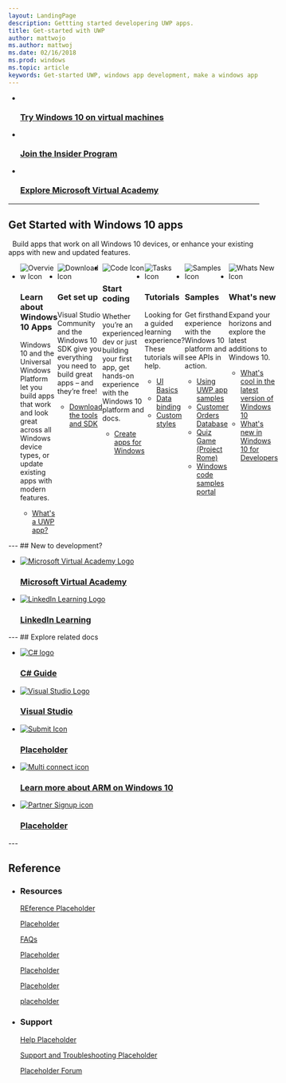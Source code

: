 ```yaml
---
layout: LandingPage
description: Gettting started developering UWP apps.
title: Get-started with UWP
author: mattwojo
ms.author: mattwoj
ms.date: 02/16/2018
ms.prod: windows
ms.topic: article
keywords: Get-started UWP, windows app development, make a windows app
---
```

  <div class="container">
      <ul class="cardsY panelContent featuredContent">
          <li>
              <a href="https://developer.microsoft.com/windows/downloads/virtual-machines">
                  <div class="cardSize">
                      <div class="cardPadding">
                          <div class="card">
                              <div class="cardImageOuter">
                                  <div class="cardImage">
                                      <img data-hoverimage="/media/hubs/windows/win_try-windows.svg" src="/media/hubs/windows/win_try-windows.png" alt="" />
                                  </div>
                              </div>
                              <div class="cardText">
                                  <h3>Try Windows 10 on virtual machines</h3>
                              </div>
                          </div>
                      </div>
                  </div>
              </a>
          </li>
          <li>
              <a href="https://insider.windows.com/">
                  <div class="cardSize">
                      <div class="cardPadding">
                          <div class="card">
                              <div class="cardImageOuter">
                                  <div class="cardImage">
                                      <img data-hoverimage="/media/hubs/windows/win_insider.svg" src="/media/hubs/windows/win_insider.png" alt="" />
                                  </div>
                              </div>
                              <div class="cardText">
                                  <h3>Join the Insider Program</h3>
                              </div>
                          </div>
                      </div>
                  </div>
              </a>
          </li>
          <li>
              <a href="https://mva.microsoft.com/">
                  <div class="cardSize">
                      <div class="cardPadding">
                          <div class="card">
                              <div class="cardImageOuter">
                                  <div class="cardImage">
                                      <img data-hoverimage="/media/hubs/windows/win_academy.svg" src="/media/hubs/windows/win_academy.png" alt="" />
                                  </div>
                              </div>
                              <div class="cardText">
                                  <h3>Explore Microsoft Virtual Academy</h3>
                              </div>
                          </div>
                      </div>
                  </div>
              </a>
          </li>
      </ul>
  </div>

---

## Get Started with Windows 10 apps 
 
Build apps that work on all Windows 10 devices, or enhance your existing apps with new and updated features.  
<br>
<ul id="cardtypes-A" class="cardsA panelContent" style="display: flex; margin-top: 0px;">
                            <li>
                                    <div class="cardSize">
                                        <div class="cardPadding">
                                            <div class="card">
                                                <div class="cardImageOuter">
                                                    <div class="cardImage">
                                                        <img src="/media/common/i_overview.svg" alt="Overview Icon" />
                                                    </div>
                                                </div>
                                                <div class="cardText">
                                                    <h3 class="x-hidden-focus">Learn about Windows 10 Apps</h3>
                                                    <p>Windows 10 and the Universal Windows Platform let you build apps that work and look great across all Windows device types, or update existing apps with modern features.</p>
                                                  <ul>
                                                    <li><a href="https://docs.microsoft.com/windows/uwp/get-started/whats-a-uwp">What's a UWP app?</a></li>
                                                  </ul>
                                                </div>
                                            </div>
                                        </div>
                                    </div>
                            </li>
                            <li>
                                    <div class="cardSize">
                                        <div class="cardPadding">
                                            <div class="card">
                                                <div class="cardImageOuter">
                                                    <div class="cardImage">
                                                        <img src="/media/common/i_download-install.svg" alt="Download Icon" />
                                                    </div>
                                                </div>
                                                <div class="cardText">
                                                    <h3>Get set up</h3>
                                                    <p>Visual Studio Community and the Windows 10 SDK give you everything you need to build great apps – and they’re free!</p>
                                                  <ul>
                                                    <li><a href="https://developer.microsoft.com/windows/downloads">Download the tools and SDK</a></li>
                                                  </ul>
                                                </div>
                                            </div>
                                        </div>
                                    </div>
                            </li>
                            <li>
                                    <div class="cardSize">
                                        <div class="cardPadding">
                                            <div class="card">
                                                <div class="cardImageOuter">
                                                    <div class="cardImage">
                                                        <img src="/media/common/i_code-edit.svg" alt="Code Icon" />
                                                    </div>
                                                </div>
                                                <div class="cardText">
                                                    <h3>Start coding</h3>
                                                    <p>Whether you’re an experienced dev or just building your first app, get hands-on experience with the Windows 10 platform and docs.</p>
                                                  <ul>
                                                    <li><a href="https://..">Create apps for Windows</a></li>
                                                  </ul>
                                                </div>
                                            </div>
                                        </div>
                                    </div>
                            </li>
                            <li>
                              <div class="cardSize">
                                  <div class="cardPadding">
                                      <div class="card">
                                          <div class="cardImageOuter">
                                              <div class="cardImage">
                                                  <img src="/media/common/i_tasks.svg" alt="Tasks Icon" />
                                              </div>
                                          </div>
                                          <div class="cardText">
                                              <h3>Tutorials</h3>
                                              <p>Looking for a guided learning experience? These tutorials will help.</p>
                                            <ul>
                                              <li><a href="https://..">UI Basics</a></li>
                                              <li><a href="https://..">Data binding</a></li>
                                              <li><a href="https://..">Custom styles</a></li>
                                            </ul>
                                          </div>
                                      </div>
                                  </div>
                              </div>
                            </li>
                            <li>
                              <div class="cardSize">
                                  <div class="cardPadding">
                                      <div class="card">
                                          <div class="cardImageOuter">
                                              <div class="cardImage">
                                                  <img src="/media/common/i_code-samples.svg" alt="Samples Icon" />
                                              </div>
                                          </div>
                                          <div class="cardText">
                                              <h3>Samples</h3>
                                              <p>Get firsthand experience with the Windows 10 platform and see APIs in action.</p>
                                            <ul>
                                              <li><a href="https://..">Using UWP app samples</a></li>
                                              <li><a href="https://..">Customer Orders Database</a></li>
                                              <li><a href="https://..">Quiz Game (Project Rome)</a></li>
                                              <li><a href="https://..">Windows code samples portal</a></li>
                                            </ul>
                                          </div>
                                      </div>
                                  </div>
                              </div>
                            </li>
                            <li>
                              <div class="cardSize">
                                  <div class="cardPadding">
                                      <div class="card">
                                          <div class="cardImageOuter">
                                              <div class="cardImage">
                                                  <img src="/media/common/i_whats-new.svg" alt="Whats New Icon" />
                                              </div>
                                          </div>
                                          <div class="cardText">
                                              <h3>What's new</h3>
                                              <p>Expand your horizons and explore the latest additions to Windows 10.</p>
                                            <ul>
                                              <li><a href="https://..">What's cool in the latest version of Windows 10</a></li>
                                              <li><a href="https://..">What's new in Windows 10 for Developers</a></li>
                                            </ul>
                                          </div>
                                      </div>
                                  </div>
                              </div>
                            </li>
                        </ul>
---
## New to development?
<ul class="panelContent cardsFTitle">
    <li>
        <a href="https://mva.microsoft.com/training-topics/c-app-development">
        <div class="cardSize">
            <div class="cardPadding">
                <div class="card">
                    <div class="cardImageOuter">
                        <div class="cardImage">
                            <img src="/media/hubs/windows/win_academy.svg" alt="Microsoft Virtual Academy Logo" />
                        </div>
                    </div>
                    <div class="cardText">
                        <h3>Microsoft Virtual Academy</h3>
                    </div>
                </div>
            </div>
        </div>
        </a>
    </li>
    <li>
        <a href="https://www.linkedin.com/learning/learning-universal-windows-app-development/welcome">
        <div class="cardSize">
            <div class="cardPadding">
                <div class="card">
                    <div class="cardImageOuter">
                        <div class="cardImage">
                            <img src="https://upload.wikimedia.org/wikipedia/commons/thumb/c/c9/Linkedin.svg/120px-Linkedin.svg.png" alt="LinkedIn Learning Logo" />
                        </div>
                    </div>
                    <div class="cardText">
                        <h3>LinkedIn Learning</h3>
                    </div>
                </div>
            </div>
        </div>
        </a>
    </li>
  </ul>
---
## Explore related docs
  <ul>
   <li>
        <a href="https://docs.microsoft.com/dotnet/csharp/index">
        <div class="cardSize">
            <div class="cardPadding">
                <div class="card">
                    <div class="cardImageOuter">
                        <div class="cardImage">
                            <img src="/media/logos/logo_Csharp.svg" alt="C# logo" />
                        </div>
                    </div>
                    <div class="cardText">
                        <h3>C# Guide</h3>
                    </div>
                </div>
            </div>
        </div>
        </a>
    </li>
    <li>
        <a href="//docs.microsoft.com/visualstudio/ide/">
        <div class="cardSize">
            <div class="cardPadding">
                <div class="card">
                    <div class="cardImageOuter">
                        <div class="cardImage">
                            <img src="/media/logos/logo_visual-studio.svg" alt="Visual Studio Logo" />
                        </div>
                    </div>
                    <div class="cardText">
                        <h3>Visual Studio</h3>
                    </div>
                </div>
            </div>
        </div>
        </a>
    </li>
    <li>
        <a href="./submit-content.md">
        <div class="cardSize">
            <div class="cardPadding">
                <div class="card">
                    <div class="cardImageOuter">
                        <div class="cardImage">
                            <img src="/media/common/i_deploy.svg" alt="Submit Icon" />
                        </div>
                    </div>
                    <div class="cardText">
                        <h3>Placeholder</h3>
                    </div>
                </div>
            </div>
        </div>
        </a>
    </li>
    <li>
        <a href="https://..">
        <div class="cardSize">
            <div class="cardPadding">
                <div class="card">
                    <div class="cardImageOuter">
                        <div class="cardImage">
                            <img src="/media/common/i_multi-connect.svg" alt="Multi connect icon" />
                        </div>
                    </div>
                    <div class="cardText">
                        <h3>Learn more about ARM on Windows 10</h3>
                    </div>
                </div>
            </div>
        </div>
        </a>
    </li>
    <li>
        <a href="https://..">
        <div class="cardSize">
            <div class="cardPadding">
                <div class="card">
                    <div class="cardImageOuter">
                        <div class="cardImage">
                            <img src="/media/common/i_benefits.svg" alt="Partner Signup icon" />
                        </div>
                    </div>
                    <div class="cardText">
                        <h3>Placeholder</h3>
                    </div>
                </div>
            </div>
        </div>
        </a>
    </li>
  </ul>
---

<h2>Reference</h2>

<ul class="panelContent cardsW">
    <li>
        <div class="cardSize">
            <div class="cardPadding">
                <div class="card">
                    <div class="cardText">
                        <h3>Resources</h3>
                        <p><a href="https://../">REference Placeholder</a></p>
                        <p><a href="https://../">Placeholder</a></p>
                        <p><a href="http://..">FAQs</a></p>
                        <p><a href="https://../">Placeholder</a></p>
                        <p><a href="http://..">Placeholder</a></p>
                        <p><a href="https://../">Placeholder</a></p>
                        <p><a href="https://..">placeholder</a></p>
                        </div>
                    </div>
                </div>
            </div>
    </li>
    <li>
        <div class="cardSize">
            <div class="cardPadding">
                <div class="card">
                    <div class="cardText">
                        <h3>Support</h3>
                        <p><a href="https://..">Help Placeholder</a></p>
                        <p><a href="https://..">Support and Troubleshooting Placeholder</a></p>
                        <p><a href="http://..">Placeholder Forum</a></p>
                    </div>
                </div>
            </div>
        </div>
    </li>
</ul>
